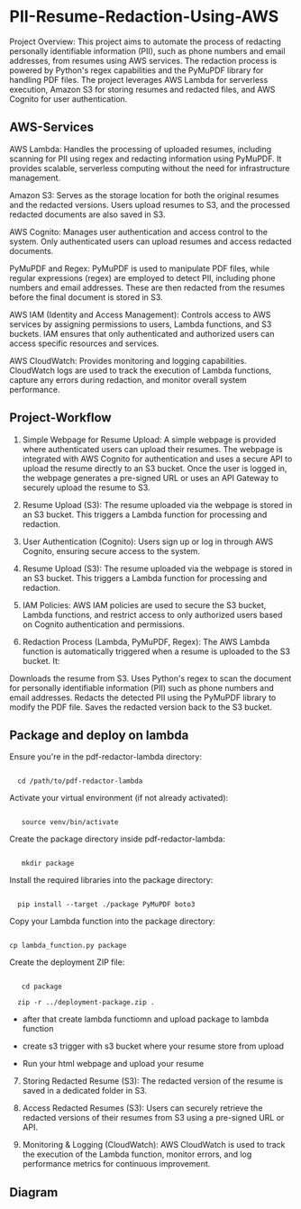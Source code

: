 #              PII-Resume-Redaction-Using-AWS 

Project Overview: This project aims to automate the process of redacting personally identifiable information (PII), such as phone numbers and email addresses, from resumes using AWS services. The redaction process is powered by Python's regex capabilities and the PyMuPDF library for handling PDF files. The project leverages AWS Lambda for serverless execution, Amazon S3 for storing resumes and redacted files, and AWS Cognito for user authentication.


## AWS-Services
AWS Lambda: Handles the processing of uploaded resumes, including scanning for PII using regex and redacting information using PyMuPDF. It provides scalable, serverless computing without the need for infrastructure management.

Amazon S3: Serves as the storage location for both the original resumes and the redacted versions. Users upload resumes to S3, and the processed redacted documents are also saved in S3.

AWS Cognito: Manages user authentication and access control to the system. Only authenticated users can upload resumes and access redacted documents.

PyMuPDF and Regex: PyMuPDF is used to manipulate PDF files, while regular expressions (regex) are employed to detect PII, including phone numbers and email addresses. These are then redacted from the resumes before the final document is stored in S3.

AWS IAM (Identity and Access Management): Controls access to AWS services by assigning permissions to users, Lambda functions, and S3 buckets. IAM ensures that only authenticated and authorized users can access specific resources and services.

AWS CloudWatch: Provides monitoring and logging capabilities. CloudWatch logs are used to track the execution of Lambda functions, capture any errors during redaction, and monitor overall system performance.
## Project-Workflow 

1. Simple Webpage for Resume Upload: A simple webpage is provided where authenticated users can upload their resumes. The webpage is integrated with AWS Cognito for authentication and uses a secure API to upload the resume directly to an S3 bucket. Once the user is logged in, the webpage generates a pre-signed URL or uses an API Gateway to securely upload the resume to S3.

2. Resume Upload (S3): The resume uploaded via the webpage is stored in an S3 bucket. This triggers a Lambda function for processing and redaction. 


3. User Authentication (Cognito): Users sign up or log in through AWS Cognito, ensuring secure access to the system.


4. Resume Upload (S3): The resume uploaded via the webpage is stored in an S3 bucket. This triggers a Lambda function for processing and redaction.


5. IAM Policies: AWS IAM policies are used to secure the S3 bucket, Lambda functions, and restrict access to only authorized users based on Cognito authentication and permissions.

6. Redaction Process (Lambda, PyMuPDF, Regex): The AWS Lambda function is automatically triggered when a resume is uploaded to the S3 bucket. It:

Downloads the resume from S3.
Uses Python's regex to scan the document for personally identifiable information (PII) such as phone numbers and email addresses.
Redacts the detected PII using the PyMuPDF library to modify the PDF file.
Saves the redacted version back to the S3 bucket.


## Package and deploy on lambda 
Ensure you're in the pdf-redactor-lambda directory:
  ```

    cd /path/to/pdf-redactor-lambda
  ```


Activate your virtual environment (if not already activated):
```

   source venv/bin/activate
```


Create the package directory inside pdf-redactor-lambda:
```

   mkdir package
```


Install the required libraries into the package directory:

```

  pip install --target ./package PyMuPDF boto3
```


Copy your Lambda function into the package directory:
```

cp lambda_function.py package
```


Create the deployment ZIP file:
```

   cd package

  zip -r ../deployment-package.zip .
```
 

-  after that create lambda functiomn and upload package to lambda function

- create s3 trigger with s3 bucket where your resume store from upload 
 
- Run your html webpage and upload your resume 


7. Storing Redacted Resume (S3): The redacted version of the resume is saved in a dedicated folder in S3.

8. Access Redacted Resumes (S3): Users can securely retrieve the redacted versions of their resumes from S3 using a pre-signed URL or API.

9. Monitoring & Logging (CloudWatch): AWS CloudWatch is used to track the execution of the Lambda function, monitor errors, and log performance metrics for continuous improvement.
## Diagram
